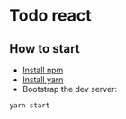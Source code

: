 # Todo react

## How to start
* [Install npm](https://www.digitalocean.com/community/tutorials/como-instalar-node-js-en-ubuntu-16-04-es)
* [Install yarn](https://yarnpkg.com/docs/install/)
* Bootstrap the dev server:
```shell
yarn start
```